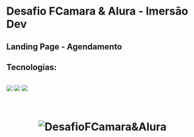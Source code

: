 # Desafio FCamara & Alura - Imersão Dev

## Landing Page - Agendamento 

## Tecnologias:
<br>
<img src="https://img.shields.io/static/v1?label=HTML&message=5&color=E34F26&style=plastic&logo=html5"/>


<img src="https://img.shields.io/static/v1?label=CSS&message=3&color=1572B6&style=plastic&logo=css3"/>

<img src="https://img.shields.io/static/v1?label=Javascript&message=   &color=F7DF1E&style=plastic&logo=javascript"/>
<br>
<br>
<br>
<h1 align="center">
  <img alt="DesafioFCamara&Alura" title="#DesafioFCamara&Alura" src="./assets/project-33.gif" />
</h1>